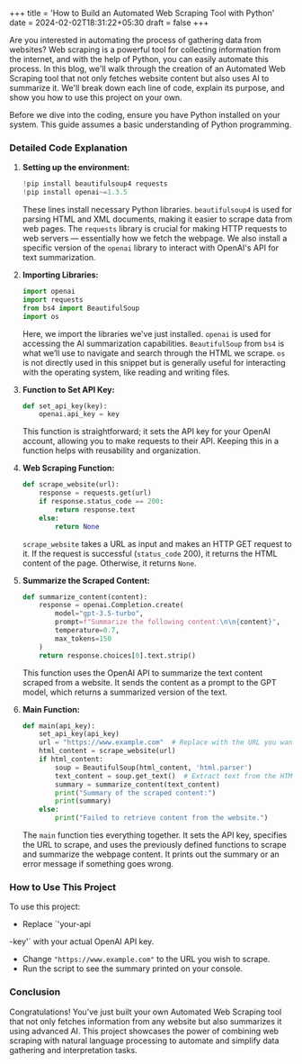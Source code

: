 +++
title = 'How to Build an Automated Web Scraping Tool with Python'
date = 2024-02-02T18:31:22+05:30
draft = false
+++


Are you interested in automating the process of gathering data from websites? Web scraping is a powerful tool for collecting information from the internet, and with the help of Python, you can easily automate this process. In this blog, we'll walk through the creation of an Automated Web Scraping tool that not only fetches website content but also uses AI to summarize it. We'll break down each line of code, explain its purpose, and show you how to use this project on your own.

Before we dive into the coding, ensure you have Python installed on your system. This guide assumes a basic understanding of Python programming.

### Detailed Code Explanation

1. **Setting up the environment:**
   ```python
   !pip install beautifulsoup4 requests
   !pip install openai~=1.3.5
   ```
   These lines install necessary Python libraries. `beautifulsoup4` is used for parsing HTML and XML documents, making it easier to scrape data from web pages. The `requests` library is crucial for making HTTP requests to web servers — essentially how we fetch the webpage. We also install a specific version of the `openai` library to interact with OpenAI's API for text summarization.

2. **Importing Libraries:**
   ```python
   import openai
   import requests
   from bs4 import BeautifulSoup
   import os
   ```
   Here, we import the libraries we've just installed. `openai` is used for accessing the AI summarization capabilities. `BeautifulSoup` from `bs4` is what we’ll use to navigate and search through the HTML we scrape. `os` is not directly used in this snippet but is generally useful for interacting with the operating system, like reading and writing files.

3. **Function to Set API Key:**
   ```python
   def set_api_key(key):
       openai.api_key = key
   ```
   This function is straightforward; it sets the API key for your OpenAI account, allowing you to make requests to their API. Keeping this in a function helps with reusability and organization.

4. **Web Scraping Function:**
   ```python
   def scrape_website(url):
       response = requests.get(url)
       if response.status_code == 200:
           return response.text
       else:
           return None
   ```
   `scrape_website` takes a URL as input and makes an HTTP GET request to it. If the request is successful (`status_code` 200), it returns the HTML content of the page. Otherwise, it returns `None`.

5. **Summarize the Scraped Content:**
   ```python
   def summarize_content(content):
       response = openai.Completion.create(
           model="gpt-3.5-turbo",
           prompt=f"Summarize the following content:\n\n{content}",
           temperature=0.7,
           max_tokens=150
       )
       return response.choices[0].text.strip()
   ```
   This function uses the OpenAI API to summarize the text content scraped from a website. It sends the content as a prompt to the GPT model, which returns a summarized version of the text.

6. **Main Function:**
   ```python
   def main(api_key):
       set_api_key(api_key)
       url = "https://www.example.com"  # Replace with the URL you want to scrape
       html_content = scrape_website(url)
       if html_content:
           soup = BeautifulSoup(html_content, 'html.parser')
           text_content = soup.get_text()  # Extract text from the HTML
           summary = summarize_content(text_content)
           print("Summary of the scraped content:")
           print(summary)
       else:
           print("Failed to retrieve content from the website.")
   ```
   The `main` function ties everything together. It sets the API key, specifies the URL to scrape, and uses the previously defined functions to scrape and summarize the webpage content. It prints out the summary or an error message if something goes wrong.

### How to Use This Project

To use this project:
- Replace `'your-api

-key'` with your actual OpenAI API key.
- Change `"https://www.example.com"` to the URL you wish to scrape.
- Run the script to see the summary printed on your console.

### Conclusion

Congratulations! You've just built your own Automated Web Scraping tool that not only fetches information from any website but also summarizes it using advanced AI. This project showcases the power of combining web scraping with natural language processing to automate and simplify data gathering and interpretation tasks.
